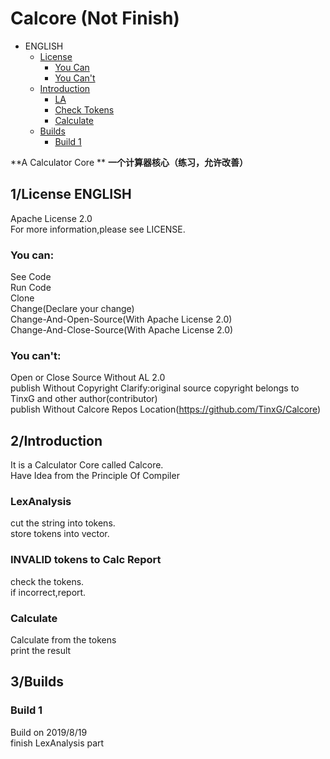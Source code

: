 # Calcore (Not Finish)
- ENGLISH
  - [License](##1/License-ENGLISH)
    - [You Can](###you-can:)
    - [You Can't](###you-can't:)
  - [Introduction](##2/introduction)
    - [LA](###lexanalysis)
    - [Check Tokens](###invalid-tokens-to-calc-report)
    - [Calculate](###calculate)
  - [Builds](##3/Builds)
    - [Build 1](###build-1)
    
**A Calculator Core **
**一个计算器核心（练习，允许改善）**
  
## 1/License ENGLISH
Apache License 2.0  
For more information,please see LICENSE.
### You can:
  See Code  
  Run Code  
  Clone  
  Change(Declare your change)  
  Change-And-Open-Source(With Apache License 2.0)  
  Change-And-Close-Source(With Apache License 2.0)  
### You can't:
  Open or Close Source Without AL 2.0  
  publish Without Copyright Clarify:original source copyright belongs to TinxG and other author(contributor)  
  publish Without Calcore Repos Location(https://github.com/TinxG/Calcore)  
  
## 2/Introduction
It is a Calculator Core called Calcore.  
Have Idea from the Principle Of Compiler  
### LexAnalysis
cut the string into tokens.  
store tokens into vector.  
### INVALID tokens to Calc Report
check the tokens.  
if incorrect,report.  
### Calculate
Calculate from the tokens  
print the result  

## 3/Builds
### Build 1
Build on 2019/8/19  
finish LexAnalysis part  
